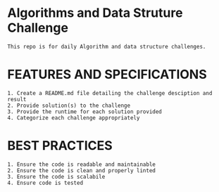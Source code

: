 # Algorithms and Data Struture Challenge

    This repo is for daily Algorithm and data structure challenges.

# FEATURES AND SPECIFICATIONS

    1. Create a README.md file detailing the challenge desciption and result
    2. Provide solution(s) to the challenge
    3. Provide the runtime for each solution provided
    4. Categorize each challenge appropriately

# BEST PRACTICES

    1. Ensure the code is readable and maintainable
    2. Ensure the code is clean and properly linted
    3. Ensure the code is scalabile
    4. Ensure code is tested
